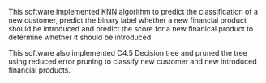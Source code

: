 This software implemented KNN algorithm to predict the classification of a new customer, predict the binary label whether a new financial product should be introduced and predict the score for a new finanical product to determine whether it should be introduced.

This software also implemented C4.5 Decision tree and pruned the tree using reduced error pruning to classify new customer and new introduced financial products.
